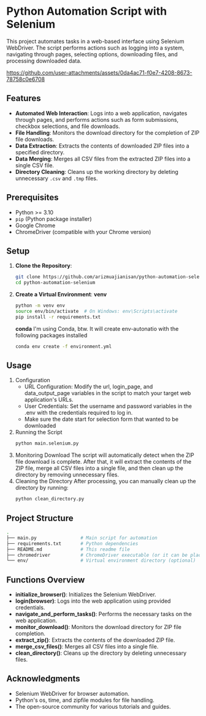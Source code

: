 # Python Automation Script with Selenium

This project automates tasks in a web-based interface using Selenium WebDriver. The script performs actions such as logging into a system, navigating through pages, selecting options, downloading files, and processing downloaded data.

https://github.com/user-attachments/assets/0da4ac71-f0e7-4208-8673-78758c0e6708

## Features

- **Automated Web Interaction**: Logs into a web application, navigates through pages, and performs actions such as form submissions, checkbox selections, and file downloads.
- **File Handling**: Monitors the download directory for the completion of ZIP file downloads.
- **Data Extraction**: Extracts the contents of downloaded ZIP files into a specified directory.
- **Data Merging**: Merges all CSV files from the extracted ZIP files into a single CSV file.
- **Directory Cleaning**: Cleans up the working directory by deleting unnecessary `.csv` and `.tmp` files.

## Prerequisites

- Python >= 3.10
- `pip` (Python package installer)
- Google Chrome
- ChromeDriver (compatible with your Chrome version)

## Setup

1. **Clone the Repository**:
   ```bash
   git clone https://github.com/arizmuajianisan/python-automation-selenium.git
   cd python-automation-selenium
   ```
2. **Create a Virtual Environment**:
   **venv**
   ```bash
   python -m venv env
   source env/bin/activate  # On Windows: env\Scripts\activate
   pip install -r requirements.txt
   ```

   **conda** I'm using Conda, btw. It will create env-autonatio with the following packages installed
   ```bash
   conda env create -f environment.yml
   ```

## Usage

1. Configuration
   - URL Configuration: Modify the url, login_page, and data_output_page variables in the script to match your target web application's URLs.
   - User Credentials: Set the username and password variables in the .env with the credentials required to log in.
   - Make sure the date start for selection form that wanted to be downloaded
2. Running the Script
   ```bash
   python main.selenium.py
   ```
3. Monitoring Download
   The script will automatically detect when the ZIP file download is complete. After that, it will extract the contents of the ZIP file, merge all CSV files into a single file, and then clean up the directory by removing unnecessary files.
4. Cleaning the Directory
   After processing, you can manually clean up the directory by running:
   ```bash
   python clean_directory.py
   ```

## Project Structure
```bash
.
├── main.py                # Main script for automation
├── requirements.txt       # Python dependencies
├── README.md              # This readme file
├── chromedriver           # ChromeDriver executable (or it can be placed elsewhere in PATH)
└── env/                   # Virtual environment directory (optional)
```

## Functions Overview
- **initialize_browser()**: Initializes the Selenium WebDriver.
- **login(browser)**: Logs into the web application using provided credentials.
- **navigate_and_perform_tasks()**: Performs the necessary tasks on the web application.
- **monitor_download()**: Monitors the download directory for ZIP file completion.
- **extract_zip()**: Extracts the contents of the downloaded ZIP file.
- **merge_csv_files()**: Merges all CSV files into a single file.
- **clean_directory()**: Cleans up the directory by deleting unnecessary files.

## Acknowledgments
- Selenium WebDriver for browser automation.
- Python's os, time, and zipfile modules for file handling.
- The open-source community for various tutorials and guides.
